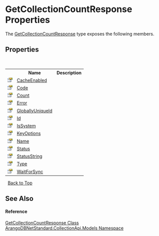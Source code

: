 # GetCollectionCountResponse Properties
 

The <a href="dacf0046-9f18-40cd-8434-d9cdec363996">GetCollectionCountResponse</a> type exposes the following members.


## Properties
&nbsp;<table><tr><th></th><th>Name</th><th>Description</th></tr><tr><td>![Public property](media/pubproperty.gif "Public property")</td><td><a href="6daf7516-9751-502c-dc65-51bb56160ed8">CacheEnabled</a></td><td /></tr><tr><td>![Public property](media/pubproperty.gif "Public property")</td><td><a href="3c61f4cf-85b1-4113-af81-c58d7cfa4e40">Code</a></td><td /></tr><tr><td>![Public property](media/pubproperty.gif "Public property")</td><td><a href="b4924fe6-cd34-85cd-4b9d-d74086b360da">Count</a></td><td /></tr><tr><td>![Public property](media/pubproperty.gif "Public property")</td><td><a href="10671b12-17a7-4841-9c01-dc1a74d07e13">Error</a></td><td /></tr><tr><td>![Public property](media/pubproperty.gif "Public property")</td><td><a href="33a30fc1-c795-95e0-fd85-7b365bebdfb6">GloballyUniqueId</a></td><td /></tr><tr><td>![Public property](media/pubproperty.gif "Public property")</td><td><a href="7a1223d2-125d-e910-9849-9bbf65291730">Id</a></td><td /></tr><tr><td>![Public property](media/pubproperty.gif "Public property")</td><td><a href="9e10c04f-4134-8051-78bf-8f5244d00065">IsSystem</a></td><td /></tr><tr><td>![Public property](media/pubproperty.gif "Public property")</td><td><a href="54e7a707-049b-0c1e-083c-34a288e6643e">KeyOptions</a></td><td /></tr><tr><td>![Public property](media/pubproperty.gif "Public property")</td><td><a href="9dfc1060-6d8a-ceb1-2dc4-058717b0dc28">Name</a></td><td /></tr><tr><td>![Public property](media/pubproperty.gif "Public property")</td><td><a href="6339c117-2aab-07b8-0514-e7b30b677a16">Status</a></td><td /></tr><tr><td>![Public property](media/pubproperty.gif "Public property")</td><td><a href="9edb76bf-270b-9432-fc6e-cb55f1675978">StatusString</a></td><td /></tr><tr><td>![Public property](media/pubproperty.gif "Public property")</td><td><a href="de295867-dad7-0fc0-63b9-75063216d2b3">Type</a></td><td /></tr><tr><td>![Public property](media/pubproperty.gif "Public property")</td><td><a href="230a717c-1179-0230-fa02-9aef86ccc790">WaitForSync</a></td><td /></tr></table>&nbsp;
<a href="#getcollectioncountresponse-properties">Back to Top</a>

## See Also


#### Reference
<a href="dacf0046-9f18-40cd-8434-d9cdec363996">GetCollectionCountResponse Class</a><br /><a href="eddef630-2e74-9b99-ee5b-91305adea48b">ArangoDBNetStandard.CollectionApi.Models Namespace</a><br />
